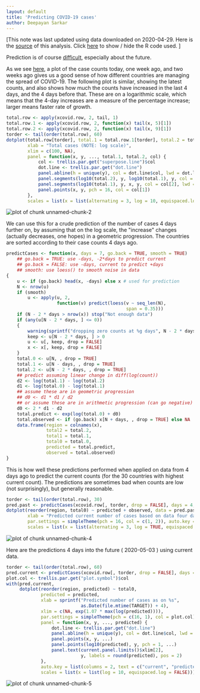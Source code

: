 ```yaml
---
layout: default
title: 'Predicting COVID-19 cases'
author: Deepayan Sarkar
---
```









[This note was last updated using data downloaded on 
2020-04-29. Here is the
[source](prediction.rmd) of this analysis. Click <a href="#"
data-toggle="collapse" data-target="div.sourceCode"
aria-expanded="true">here</a> to show / hide the R code used. ]


Prediction is of course
[difficult](https://quoteinvestigator.com/2013/10/20/no-predict/),
especially about the future.

As we see [here](doubling.html), a plot of the case counts today, one
week ago, and two weeks ago gives us a good sense of how different
countries are managing the spread of COVID-19. The following plot is
similar, showing the latest counts, and also shows how much the counts
have increased in the last 4 days, and the 4 days before that. These
are on a logarithmic scale, which means that the 4-day increases are a
measure of the percentage increase; larger means faster rate of
growth.



```r
total.row <- apply(xcovid.row, 2, tail, 1)
total.row.1 <- apply(xcovid.row, 2, function(x) tail(x, 5)[1])
total.row.2 <- apply(xcovid.row, 2, function(x) tail(x, 9)[1])
torder <- tail(order(total.row), 60)
dotplot(total.row[torder], total.1 = total.row.1[torder], total.2 = total.row.2[torder],
        xlab = "Total cases (NOTE: log scale)",
        xlim = c(100, NA),
        panel = function(x, y, ..., total.1, total.2, col) {
            col <- trellis.par.get("superpose.line")$col
            dot.line <- trellis.par.get("dot.line")
            panel.abline(h = unique(y), col = dot.line$col, lwd = dot.line$lwd)
            panel.segments(log10(total.2), y, log10(total.1), y, col = col[3], lwd = 2)
            panel.segments(log10(total.1), y, x, y, col = col[2], lwd = 3)
            panel.points(x, y, pch = 16, col = col[1])
        },
        scales = list(x = list(alternating = 3, log = 10, equispaced.log = FALSE)))
```

![plot of chunk unnamed-chunk-2](figures/prediction-unnamed-chunk-2-1.svg)

We can use this for a crude prediction of the number of cases 4 days
further on, by assuming that on the log scale, the "increase" changes
(actually decreases, one hopes) in a geometric progression. The
countries are sorted according to their case counts 4 days ago. 



```r
predictCases <- function(x, days = 7, go.back = TRUE, smooth = TRUE)
    ## go.back = TRUE: use -days, -2*days to predict current
    ## go.back = FALSE: use -days, current to predict +days
    ## smooth: use loess() to smooth noise in data 
{
    u <- if (go.back) head(x, -days) else x # used for prediction
    N <- nrow(u)
    if (smooth)
        u <- apply(u, 2,
                   function(v) predict(loess(v ~ seq_len(N),
                                             span = 0.35)))
    if (N - 2 * days > nrow(x)) stop("Not enough data")
    if (any(u[N - 2 * days, ] <= 0))
    {
        warning(sprintf("dropping zero counts at %g days", N - 2 * days))
        keep <- u[N - 2 * days, ] > 0
        u <- u[, keep, drop = FALSE]
        x <- x[, keep, drop = FALSE]
    }
    total.0 <- u[N, , drop = TRUE]
    total.1 <- u[N - days, , drop = TRUE]
    total.2 <- u[N - 2 * days, , drop = TRUE]
    ## predict assuming linear change in diff(log(count))
    d2 <- log(total.1) - log(total.2)
    d1 <- log(total.0) - log(total.1)
    ## assume these are in geometric progression
    ## d0 <- d1 * d1 / d2
    ## or assume these are in arithmetic progression (can go negative)
    d0 <- 2 * d1 - d2
    total.predict <- exp(log(total.0) + d0)
    total.observed <- if (go.back) x[N + days, , drop = TRUE] else NA
    data.frame(region = colnames(x),
               total2 = total.2,
               total1 = total.1,
               total0 = total.0,
               predicted = total.predict,
               observed = total.observed)
}
```

This is how well these predictions performed when applied on data from
4 days ago to predict the current counts (for the 30 countries with
highest current count). The predictions are sometimes bad when counts
are low (not surprisingly), but generally reasonable.



```r
torder <- tail(order(total.row), 30)
pred.past <- predictCases(xcovid.row[, torder, drop = FALSE], days = 4, go.back = TRUE)
dotplot(reorder(region, total0) ~ predicted + observed, data = pred.past,
        xlab = "Predicted current number of cases based on data four days ago",
        par.settings = simpleTheme(pch = 16, col = c(1, 2)), auto.key = list(columns = 2),
        scales = list(x = list(alternating = 3, log = TRUE, equispaced.log = FALSE)))
```

![plot of chunk unnamed-chunk-4](figures/prediction-unnamed-chunk-4-1.svg)

Here are the predictions 4 days into the future (
2020-05-03
) using current data.


```r
torder <- tail(order(total.row), 60)
pred.current <- predictCases(xcovid.row[, torder, drop = FALSE], days = 4, go.back = FALSE)
plot.col <- trellis.par.get("plot.symbol")$col
with(pred.current,
     dotplot(reorder(region, predicted) ~ total0,
             predicted = predicted,
             xlab = sprintf("Predicted number of cases as on %s",
                            as.Date(file.mtime(TARGET)) + 4),
             xlim = c(NA, exp(1.07 * max(log(predicted)))),
             par.settings = simpleTheme(pch = c(16, 1), col = plot.col), 
             panel = function(x, y, ..., predicted) {
                 dot.line <- trellis.par.get("dot.line")
                 panel.abline(h = unique(y), col = dot.line$col, lwd = dot.line$lwd)
                 panel.points(x, y, ...)
                 panel.points(log10(predicted), y, pch = 1, ...)
                 panel.text(current.panel.limits()$xlim[2],
                            y, labels = round(predicted), pos = 2)
             },
             auto.key = list(columns = 2, text = c("current", "predicted")),
             scales = list(x = list(log = 10, equispaced.log = FALSE))))
```

![plot of chunk unnamed-chunk-5](figures/prediction-unnamed-chunk-5-1.svg)



<!--  

# Prediction using doubling time

[TODO]

A slightly more sophisticated method could be to predict the [doubling
time](doubling.html), and use it to predict growth. Although the
initial growth is often erratic, most countries seem to be settling
down into a pattern of linear growth of the doubling time. If we
assume that doubling time will continue to grow linearly, that gives
us a predicted doubling time every day into the future, and that can
be turned into a predicted number of cases (or new cases, etc.).


```r
DAYS.USED <- 5
```

We use a naive method to estimate how the doubling time will change
linearly: we look at the change in doubling time over the last 
5 days, and use the minimum and maximum as possible
limits.




```cpp
#include <Rcpp.h>

using namespace Rcpp;

double interpolate_value(NumericVector x, double thalf)
{
    int lo, hi;
    // should be error if thalf < 0; but just return 0
    if (thalf < 0) return 0.0;
    lo = (int) thalf;
    hi = lo + 1;
    return x[lo] * (hi-thalf) + x[hi] * (thalf-lo);
}


// [[Rcpp::export]]
NumericVector extend_linear_doubling(NumericVector x, int nnew,
				     double dcurrent, double dchange)
{
    int j, n = x.size();
    double thalf;
    NumericVector ex(n + nnew);
    for (int j = 0; j < n; j++) {
		ex[j] = x[j];
    }
    for (int j = n; j < n + nnew; j++) {
		dcurrent += dchange;
		thalf = j - dcurrent;
		ex[j] = 2 * interpolate_value(ex, thalf);
    }
    return ex;
}
```






```r
tdouble <- function(n, x, min = 50)
{
    if (x[n] < min) return (NA_real_)
    x <- head(x, n)
    x <- c(0, x[x > 0])
    i <- seq_along(x)
    f <- approxfun(x, i)
    diff(f(max(x) * c(0.5, 1)))
}
doubling.last <- function(x, min = 50, days = DAYS.USED)
{
    sapply(rev(seq(length(x), by = -1, length.out = days)),
           tdouble, x = x, min = min)
}
panel.predict <-
    function(x, y, drop.days = 0, pred.days = DAYS.USED, new.days = 20,
             cumulative = TRUE, fill = "grey50", alpha = 0.5,
             prepanel = FALSE)
        ## daily new cases (diff) if cumulative = FALSE
{
    if (drop.days > 0)
    {
        x <- head(x, -drop.days)
        y <- head(y, -drop.days)
    }
    N <- length(x)
    dt <- doubling.last(y, min = 50, days = pred.days)
    drange <- range(diff(dt))
    ## prediction for lower and upper end: next 'new.days' days
    y.lower <-
        tail(extend_linear_doubling(y, new.days, dt[length(dt)], max(0, drange[1])),
             new.days + 1)
    y.upper <-
        tail(extend_linear_doubling(y, new.days, dt[length(dt)], drange[2]),
             new.days + 1)
    x.new <- seq(x[N], by = 1, length.out = new.days + 1)
    ## str(list(N = N, ystart = y[N], x = x.new, yl = y.lower, yu = y.upper))
    if (prepanel)
    {
        if (cumulative) list(xlim = range(x) + c(0, new.days),
                             ylim = c(NA, max(y.lower, y.upper)))
        else list(xlim = range(x) + c(0, new.days),
                  ylim = c(NA, max(diff(y.lower), diff(y.upper))))
    }
    else
    {
        if (cumulative)
            panel.polygon(c(x.new, rev(x.new)), c(y.lower, rev(y.upper)),
                          col = fill, alpha = alpha, border = "transparent")
        else
            panel.polygon(x.new[-1], diff(y.lower), rev(x.new[-1]), rev(diff(y.upper)),
                          col = fill, alpha = alpha, border = "transparent")
    }
}
my.prepanel <- function(x, y, ..., new.days, cumulative = TRUE)
{
    panel.predict(x, y, ...,
                  new.days = new.days,
                  cumulative = cumulative, prepanel = TRUE)
}
my.panel <- function(x, y, ..., new.days, cumulative)
{
    panel.predict(x, y, ...,
                  new.days = new.days,
                  cumulative = cumulative, alpha = 0.5)
    if (cumulative)
        panel.xyplot(x, y, ..., type = "l")
    else
        panel.xyplot(x[-1], diff(y), ..., type = "o", pch = ".", cex = 3)
}
```





```r
N <- nrow(xcovid.row)
regions <- # at least 1000 cases
    names(which(sort(xcovid.row[N, ], decreasing=TRUE) > 9999))
t <- seq(as.Date("2020-01-22"), by = 1, length.out = N)
d.regions <- data.frame(time = t,
                        cases = as.vector(xcovid.row[, regions]),
                        region = gl(length(regions), N, labels = regions))
xyplot(cases ~ time | region, data = d.regions, 
       new.days = 10, cumulative = TRUE, as.table = TRUE,
       drop.days = DAYS.USED, pred.days = DAYS.USED,
       scales = list(y = "free"),
       prepanel = my.prepanel, panel = my.panel)
```

![plot of chunk unnamed-chunk-9](figures/prediction-unnamed-chunk-9-1.svg)



-->
